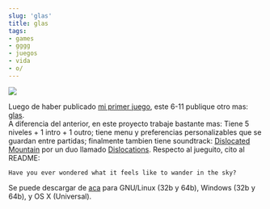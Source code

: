 ```yaml
---
slug: 'glas'  
title: glas
tags:  
- games  
- gggg  
- juegos  
- vida  
- o/    
---
```


![](http://i.imgur.com/JqoXoWd.png)

Luego de haber publicado [mi primer juego](http://23chambers.itch.io/a-murder-of-chairs), este 6-11 publique otro mas: [glas](http://23chambers.itch.io/glas).  
A diferencia del anterior, en este proyecto trabaje bastante mas: Tiene 5 niveles + 1 intro + 1 outro; tiene menu y preferencias personalizables que se guardan entre partidas; finalmente tambien tiene soundtrack: [Dislocated Mountain](http://chaitrarecords.bandcamp.com/album/dislocated-mountain) por un duo llamado [Dislocations](http://chaitrarecords.bandcamp.com/).
Respecto al jueguito, cito al README:  

    Have you ever wondered what it feels like to wander in the sky?

Se puede descargar de [aca](http://23chambers.itch.io/glas) para GNU/Linux (32b y 64b), Windows (32b y 64b), y OS X (Universal).
